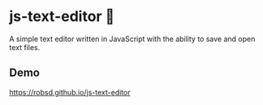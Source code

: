# js-text-editor 📄

A simple text editor written in JavaScript with the ability to save and open text files.

## Demo

https://robsd.github.io/js-text-editor